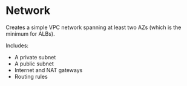 # Network

Creates a simple VPC network spanning at least two AZs (which is the minimum for ALBs).

Includes:

 - A private subnet
 - A public subnet
 - Internet and NAT gateways
 - Routing rules
